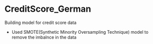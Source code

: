 # CreditScore_German


Building model for credit score data 
* Used SMOTE(Synthetic Minority Oversampling Technique) model to remove the imbalnce in the data
